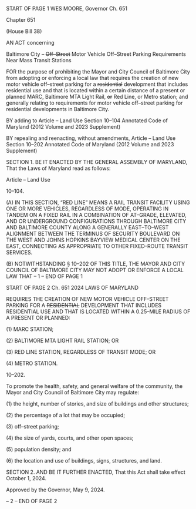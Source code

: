 START OF PAGE 1
WES MOORE, Governor Ch. 651

Chapter 651

(House Bill 38)

AN ACT concerning

Baltimore City – ~~Off–Street~~ Motor Vehicle Off–Street Parking Requirements
Near Mass Transit Stations

FOR the purpose of prohibiting the Mayor and City Council of Baltimore City from adopting
or enforcing a local law that requires the creation of new motor vehicle off–street
parking for a ~~residential~~ development that includes residential use and that is
located within a certain distance of a present or planned MARC, Baltimore MTA
Light Rail, ~~or~~ Red Line, or Metro station; and generally relating to requirements for
motor vehicle off–street parking for residential developments in Baltimore City.

BY adding to
Article – Land Use
Section 10–104
Annotated Code of Maryland
(2012 Volume and 2023 Supplement)

BY repealing and reenacting, without amendments,
Article – Land Use
Section 10–202
Annotated Code of Maryland
(2012 Volume and 2023 Supplement)

SECTION 1. BE IT ENACTED BY THE GENERAL ASSEMBLY OF MARYLAND,
That the Laws of Maryland read as follows:

Article – Land Use

10–104.

(A) IN THIS SECTION, “RED LINE” MEANS A RAIL TRANSIT FACILITY USING
ONE OR MORE VEHICLES, REGARDLESS OF MODE, OPERATING IN TANDEM ON A
FIXED RAIL IN A COMBINATION OF AT–GRADE, ELEVATED, AND OR UNDERGROUND
CONFIGURATIONS THROUGH BALTIMORE CITY AND BALTIMORE COUNTY ALONG A
GENERALLY EAST–TO–WEST ALIGNMENT BETWEEN THE TERMINUS OF SECURITY
BOULEVARD ON THE WEST AND JOHNS HOPKINS BAYVIEW MEDICAL CENTER ON
THE EAST, CONNECTING AS APPROPRIATE TO OTHER FIXED–ROUTE TRANSIT
SERVICES.

(B) NOTWITHSTANDING § 10–202 OF THIS TITLE, THE MAYOR AND CITY
COUNCIL OF BALTIMORE CITY MAY NOT ADOPT OR ENFORCE A LOCAL LAW THAT
– 1 –
END OF PAGE 1

START OF PAGE 2
Ch. 651 2024 LAWS OF MARYLAND

REQUIRES THE CREATION OF NEW MOTOR VEHICLE OFF–STREET PARKING FOR A
~~RESIDENTIAL~~ DEVELOPMENT THAT INCLUDES RESIDENTIAL USE AND THAT IS
LOCATED WITHIN A 0.25–MILE RADIUS OF A PRESENT OR PLANNED:

(1) MARC STATION;

(2) BALTIMORE MTA LIGHT RAIL STATION; OR

(3) RED LINE STATION, REGARDLESS OF TRANSIT MODE; OR

(4) METRO STATION.

10–202.

To promote the health, safety, and general welfare of the community, the Mayor and
City Council of Baltimore City may regulate:

(1) the height, number of stories, and size of buildings and other structures;

(2) the percentage of a lot that may be occupied;

(3) off–street parking;

(4) the size of yards, courts, and other open spaces;

(5) population density; and

(6) the location and use of buildings, signs, structures, and land.

SECTION 2. AND BE IT FURTHER ENACTED, That this Act shall take effect
October 1, 2024.

Approved by the Governor, May 9, 2024.

– 2 –
END OF PAGE 2